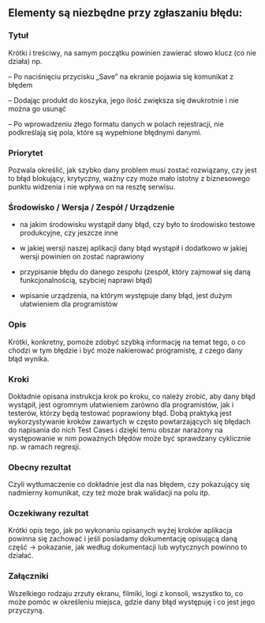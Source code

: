 ## Elementy są niezbędne przy zgłaszaniu błędu:

### Tytuł 
Krótki i treściwy, na samym początku powinien zawierać słowo klucz (co nie działa)
np.

– Po naciśnięciu przycisku „Save” na ekranie pojawia się komunikat z błędem

– Dodając produkt do koszyka, jego ilość zwiększa się dwukrotnie i nie można go usunąć

– Po wprowadzeniu złego formatu danych w polach rejestracji, nie podkreślają się pola, które są wypełnione błędnymi danymi.


### Priorytet

Pozwala określić, jak szybko dany problem musi zostać rozwiązany, czy jest to błąd blokujący, krytyczny, ważny czy może mało istotny z biznesowego punktu widzenia i nie wpływa on na resztę serwisu.


### Środowisko / Wersja / Zespół / Urządzenie

- na jakim środowisku wystąpił dany błąd, czy było to środowisko testowe produkcyjne, czy jeszcze inne
  
-  w jakiej wersji naszej aplikacji dany błąd wystąpił i dodatkowo w jakiej wersji powinien on zostać naprawiony
  
- przypisanie błędu do danego zespołu (zespół, który zajmował się daną funkcjonalnością, szybciej naprawi błąd)
  
- wpisanie urządzenia, na którym występuje dany błąd, jest dużym ułatwieniem dla programistów
  
### Opis

Krótki, konkretny, pomoże zdobyć szybką informację na temat tego, o co chodzi w tym błędzie i być może nakierować programistę, z czego dany błąd wynika.


### Kroki

Dokładnie opisana instrukcja krok po kroku, co należy zrobić, aby dany błąd wystąpił, jest ogromnym ułatwieniem zarówno dla programistów, jak i testerów, którzy będą testować poprawiony błąd. Dobą praktyką jest wykorzystywanie kroków zawartych w często powtarzających się błędach do napisania do nich Test Cases i dzięki temu obszar narażony na występowanie w nim poważnych błędów może być sprawdzany cyklicznie np. w ramach regresji.


### Obecny rezultat
Czyli wytłumaczenie co dokładnie jest dla nas błędem, czy pokazujący się nadmierny komunikat, czy też może brak walidacji na polu itp.

### Oczekiwany rezultat
Krótki opis tego, jak po wykonaniu opisanych wyżej kroków aplikacja powinna się zachować i jeśli posiadamy dokumentację opisującą daną część -> pokazanie, jak według dokumentacji lub wytycznych powinno to działać.

### Załączniki
Wszelkiego rodzaju zrzuty ekranu, filmiki, logi z konsoli, wszystko to, co może pomóc w określeniu miejsca, gdzie dany błąd występuję i co jest jego przyczyną.